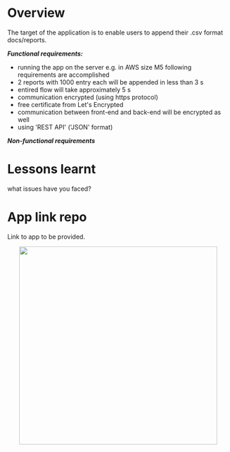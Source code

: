 # Overview
The target of the application is to enable users to append their .csv format docs/reports.

_**Functional requirements:**_

- running the app on the server e.g. in AWS size M5 following requirements are accomplished
- 2 reports with 1000 entry each will be appended in less than 3 s
- entired flow will take approximately 5 s
- communication encrypted (using https protocol)
- free certificate from Let's Encrypted
- communication between front-end and back-end will be encrypted as well
- using 'REST API' ('JSON' format)

_**Non-functional requirements**_


# Lessons learnt
what issues have you faced?

# App link repo
Link to app to be provided.

<p align="center">
<img src="https://raw.githubusercontent.com/szduniak-ba/CSV-file-creator/main/Diagram%20bez%20tytu%C5%82u-Activity%20diagram%20req.A.1..jpg" width="450">
</p>
